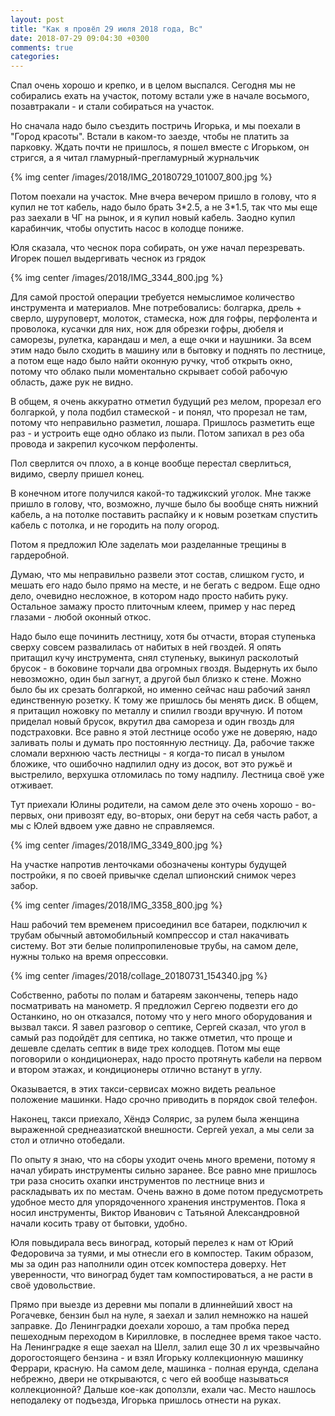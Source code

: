 ```yaml
---
layout: post
title: "Как я провёл 29 июля 2018 года, Вс"
date: 2018-07-29 09:04:30 +0300
comments: true
categories: 
---
```

Спал очень хорошо и крепко, и в целом выспался. Сегодня мы не собирались ехать на участок, потому встали уже в начале восьмого, позавтракали - и стали собираться на участок. 

Но сначала надо было съездить постричь Игорька, и мы поехали в "Город красоты". Встали в каком-то заезде, чтобы не платить за парковку. Ждать почти не пришлось, я пошел вместе с Игорьком, он стригся, а я читал гламурный-прегламурный журнальчик

{% img center /images/2018/IMG_20180729_101007_800.jpg %}

Потом поехали на участок. Мне вчера вечером пришло в голову, что я купил не тот кабель, надо было брать 3\*2.5, а не 3\*1.5, так что мы еще раз заехали в ЧГ на рынок, и я купил новый кабель. Заодно купил карабинчик, чтобы опустить насос в колодце пониже. 



Юля сказала, что чеснок пора собирать, он уже начал перезревать. Игорек пошел выдергивать чеснок из грядок

{% img center /images/2018/IMG_3344_800.jpg %}



Для самой простой операции требуется немыслимое количество инструмента и материалов. Мне потребовались: болгарка, дрель + сверло, шуруповерт, молоток, стамеска, нож для гофры, перфолента и проволока, кусачки для них, нож для обрезки гофры, дюбеля и саморезы, рулетка, карандаш и мел, а еще очки и наушники. За всем этим надо было сходить в машину или в бытовку и поднять по лестнице, а потом еще надо было найти оконную ручку, чтоб открыть окно, потому что облако пыли моментально скрывает собой рабочую область, даже рук не видно.

В общем, я очень аккуратно отметил будущий рез мелом, прорезал его болгаркой, у пола подбил стамеской - и понял, что прорезал не там, потому что неправильно разметил, лошара. Пришлось разметить еще раз - и устроить еще одно облако из пыли. Потом запихал в рез оба провода и закрепил кусочком перфоленты.

Пол сверлится оч плохо, а в конце вообще перестал сверлиться, видимо, сверлу пришел конец.

В конечном итоге получился какой-то таджикский уголок. Мне также пришло в голову, что, возможно, лучше было бы вообще снять нижний кабель, а на потолке поставить распайку и к новым розеткам спустить кабель с потолка, и не городить на полу огород.

Потом я предложил Юле заделать мои разделанные трещины в гардеробной.


Думаю, что мы неправильно развели этот состав, слишком густо, и мешать его надо было прямо на месте, и не бегать с ведром. Еще одно дело, очевидно несложное, в котором надо просто набить руку. Остальное замажу просто плиточным клеем, пример у нас перед глазами - любой оконный откос. 


Надо было еще починить лестницу, хотя бы отчасти, вторая ступенька сверху совсем развалилась от набитых в ней гвоздей. Я опять притащил кучу инструмента, снял ступеньку, выкинул расколотый брусок - в боковине торчали два огромных гвоздя. Выдернуть их было невозможно, один был загнут, а другой был близко к стене. Можно было бы их срезать болгаркой, но именно сейчас наш рабочий занял единственную розетку. К тому же пришлось бы менять диск. В общем, я притащил ножовку по металлу и спилил гвозди вручную. И потом приделал новый брусок, вкрутил два самореза и один гвоздь для подстраховки. Все равно я этой лестнице особо уже не доверяю, надо заливать полы и думать про постоянную лестницу. Да, рабочие также сломали верхнюю часть лестницы - я когда-то писал в унылом бложике, что ошибочно надпилил одну из досок, вот это ружьё и выстрелило, верхушка отломилась по тому надпилу. Лестница своё уже отживает. 

Тут приехали Юлины родители, на самом деле это очень хорошо - во-первых, они привозят еду, во-вторых, они берут на себя часть работ, а мы с Юлей вдвоем уже давно не справляемся.

{% img center /images/2018/IMG_3349_800.jpg %}

На участке напротив ленточками обозначены контуры будущей постройки, я по своей привычке сделал шпионский снимок через забор.

{% img center /images/2018/IMG_3358_800.jpg %}

Наш рабочий тем временем присоединил все батареи, подключил к трубам обычный автомобильный компрессор и стал накачивать систему. Вот эти белые полипропиленовые трубы, на самом деле, нужны только на время опрессовки.

{% img center /images/2018/collage_20180731_154340.jpg %}

Собственно, работы по полам и батареям закончены, теперь надо посматривать на манометр. Я предложил Сергею подвезти его до Останкино, но он отказался, потому что у него много оборудования и вызвал такси. Я завел разговор о септике, Сергей сказал, что угол в самый раз подойдёт для септика, но также отметил, что проще и дешевле сделать септик в виде трех колодцев. Потом мы еще поговорили о кондиционерах, надо просто протянуть кабели на первом и втором этажах, и кондиционеры отлично встанут в углу.

Оказывается, в этих такси-сервисах можно видеть реальное положение машинки. Надо срочно приводить в порядок свой телефон.

Наконец, такси приехало, Хёндэ Солярис, за рулем была женщина выраженной среднеазиатской внешности. Сергей уехал, а мы сели за стол и отлично отобедали.


По опыту я знаю, что на сборы уходит очень много времени, потому я начал убирать инструменты сильно заранее. Все равно мне пришлось три раза сносить охапки инструментов по лестнице вниз и раскладывать их по местам. Очень важно в доме потом предусмотреть удобное место для упорядоченного хранения инструментов. Пока я носил инструменты, Виктор Иванович с Татьяной Александровной начали косить траву от бытовки, удобно.

Юля повыдирала весь виноград, который перелез к нам от Юрий Федоровича за туями, и мы отнесли его в компостер. Таким образом, мы за один раз наполнили один отсек компостера доверху. Нет уверенности, что виноград будет там компостироваться, а не расти в своё удовольствие.
 

Прямо при выезде из деревни мы попали в длиннейший хвост на Рогачевке, бензин был на нуле, я заехал и залил немножко на нашей заправке. До Ленинградки доехали хорошо, а там пробка перед пешеходным переходом в Кирилловке, в последнее время такое часто. На Ленинградке я еще заехал на Шелл, залил еще 30 л их чрезвычайно дорогостоящего бензина - и взял Игорьку коллекционную машинку Феррари, красную. На самом деле, машинка - полная ерунда, сделана небрежно, двери не открываются, с чего ей вообще называться коллекционной? Дальше кое-как доползли, ехали час. Место нашлось неподалеку от подъезда, Игорька пришлось отнести на руках.